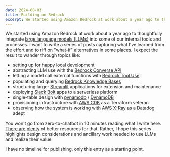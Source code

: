 ```yaml
---
date: 2024-08-03
title: Building on Bedrock
excerpt: We started using Amazon Bedrock at work about a year ago to thoughtfully integrate large language models (LLMs) into some of our internal tools and processes. I want to write a series of posts capturing what I've learned from the effort.
---
```

We started using Amazon Bedrock at work about a year ago to thoughtfully integrate [large language models (LLMs)](https://en.wikipedia.org/wiki/Large_language_model) into some of our internal tools and processes. I want to write a series of posts capturing what I've learned from the effort and to riff on "what-if" alternatives in some places. I expect the result to wander through topics like:

- setting up for happy local development
- abstracting LLM use with the [Bedrock Converse API](https://docs.aws.amazon.com/bedrock/latest/userguide/conversation-inference.html)
- letting a model call external functions with [Bedrock Tool Use](https://docs.aws.amazon.com/bedrock/latest/userguide/tool-use.html)
- populating and querying [Bedrock Knowledge Bases](https://aws.amazon.com/bedrock/knowledge-bases/)
- structuring larger [Streamlit](https://streamlit.io/) applications for extension and maintenance
- deploying [Slack Bolt](https://slack.dev/bolt-python/) apps to a serverless platform
- single-table design with [pynamodb](https://pynamodb.readthedocs.io/en/stable/) / [DynamoDB](https://aws.amazon.com/dynamodb/)
- provisioning infrastructure with [AWS CDK](https://aws.amazon.com/cdk/) as a Terraform veteran
- observing how the system is working with [AWS X-Ray](https://aws.amazon.com/xray/) as a Datadog adept

You won't go from zero-to-chatbot in 10 minutes reading what I write here. [There are plenty](https://www.google.com/search?q=chat+bot+with+aws+bedrock) of better resources for that. Rather, I hope this series highlights design considerations and ancillary work needed to use LLMs and realize their value.

I have no timeline for publishing, only this entry as a starting point.